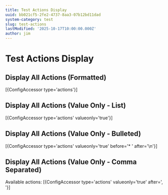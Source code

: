 ```yaml
---
title: Test Actions Display
uuid: bb021cf5-2fe2-4737-8aa3-07b12bd11dad
system-category: test
slug: test-actions
lastModified: '2025-10-17T10:00:00.000Z'
author: jim
---
```

# Test Actions Display

## Display All Actions (Formatted)

[{ConfigAccessor type='actions'}]

## Display All Actions (Value Only - List)

[{ConfigAccessor type='actions' valueonly='true'}]

## Display All Actions (Value Only - Bulleted)

[{ConfigAccessor type='actions' valueonly='true' before='* ' after='\n'}]

## Display All Actions (Value Only - Comma Separated)

Available actions: [{ConfigAccessor type='actions' valueonly='true' after=', '}]
